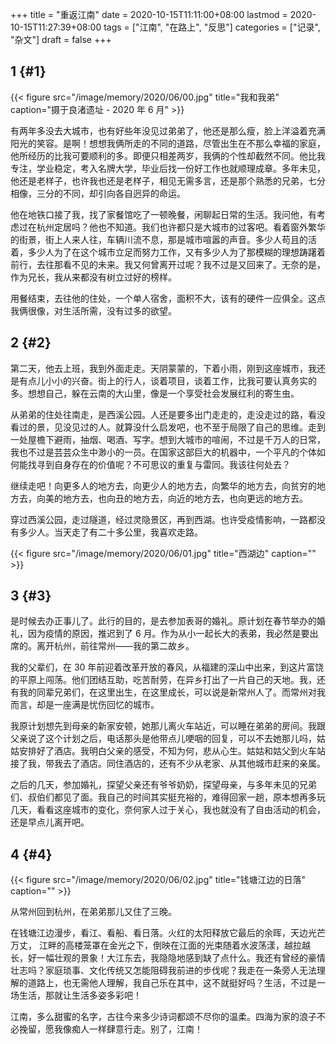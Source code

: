 +++
title = "重返江南"
date = 2020-10-15T11:11:00+08:00
lastmod = 2020-10-15T11:27:39+08:00
tags = ["江南", "在路上", "反思"]
categories = ["记录", "杂文"]
draft = false
+++

## 1 {#1}

{{< figure src="/image/memory/2020/06/00.jpg" title="我和我弟" caption="摄于良渚遗址 - 2020 年 6 月" >}}

有两年多没去大城市，也有好些年没见过弟弟了，他还是那么瘦，脸上洋溢着充满阳光的笑容。是啊！想想我俩所走的不同的道路，尽管出生在不那么幸福的家庭，他所经历的比我可要顺利的多。即便只相差两岁，我俩的个性却截然不同。他比我专注，学业稳定，考入名牌大学，毕业后找一份好工作也就顺理成章。多年未见，他还是老样子，也许我也还是老样子，相见无需多言，还是那个熟悉的兄弟，七分相像，三分的不同，却引向各自迥异的命运。

<!--more-->

他在地铁口接了我，找了家餐馆吃了一顿晚餐，闲聊起日常的生活。我问他，有考虑过在杭州定居吗？他也不知道。我们也许都只是大城市的过客吧。看着窗外繁华的街景，街上人来人往，车辆川流不息，那是城市喧嚣的声音。多少人苟且的活着，多少人为了在这个城市立足而努力工作，又有多少人为了那模糊的理想踌躇着前行，去往那看不见的未来。我又何曾离开过呢？我不过是又回来了。无奈的是，作为兄长，我从来都没有树立过好的榜样。

用餐结束，去往他的住处，一个单人宿舍，面积不大，该有的硬件一应俱全。这点我俩很像，对生活所需，没有过多的欲望。


## 2 {#2}

第二天，他去上班，我到外面走走。天阴蒙蒙的，下着小雨，刚到这座城市，我还是有点儿小小的兴奋。街上的行人，谈着项目，谈着工作，比我可要认真务实的多。想想自己，躲在云南的大山里，像是一个享受社会发展红利的寄生虫。

从弟弟的住处往南走，是西溪公园。人还是要多出门走走的，走没走过的路，看没看过的景，见没见过的人。就算没什么启发吧，也不至于局限了自己的思维。走到一处屋檐下避雨，抽烟、喝酒、写字。想到大城市的喧闹，不过是千万人的日常，我也不过是芸芸众生中渺小的一员。在国家这部巨大的机器中，一个平凡的个体如何能找寻到自身存在的价值呢？不可思议的重复与雷同。我该往何处去？

继续走吧！向更多人的地方去，向更少人的地方去，向繁华的地方去，向贫穷的地方去，向美的地方去，也向丑的地方去，向近的地方去，也向更远的地方去。

穿过西溪公园，走过隧道，经过灵隐景区，再到西湖。也许受疫情影响，一路都没有多少人。当天走了有二十多公里，我喜欢走路。

{{< figure src="/image/memory/2020/06/01.jpg" title="西湖边" caption="" >}}


## 3 {#3}

是时候去办正事儿了。此行的目的，是去参加表哥的婚礼。原计划在春节举办的婚礼，因为疫情的原因，推迟到了 6 月。作为从小一起长大的表弟，我必然是要出席的。离开杭州，前往常州——我的第二故乡。

我的父辈们，在 30 年前迎着改革开放的春风，从福建的深山中出来，到这片富饶的平原上闯荡。他们团结互助，吃苦耐劳，在异乡打出了一片自己的天地。我，还有我的同辈兄弟们，在这里出生，在这里成长，可以说是新常州人了。而常州对我而言，却是一座满是忧伤回忆的城市。

我原计划想先到母亲的新家安顿，她那儿离火车站近，可以睡在弟弟的房间。我跟父亲说了这个计划之后，电话那头是他带点儿哽咽的回复，可以不去她那儿吗，姑姑安排好了酒店。我明白父亲的感受，不知为何，悲从心生。姑姑和姑父到火车站接了我，带我去了酒店。同住酒店的，还有不少从老家、从其他城市赶来的亲属。

之后的几天，参加婚礼，探望父亲还有爷爷奶奶，探望母亲，与多年未见的兄弟们、叔伯们都见了面。我自己的时间其实挺充裕的，难得回家一趟，原本想再多玩几天，看看这座城市的变化，奈何家人过于关心，我也就没有了自由活动的机会，还是早点儿离开吧。


## 4 {#4}

{{< figure src="/image/memory/2020/06/02.jpg" title="钱塘江边的日落" caption="" >}}

从常州回到杭州，在弟弟那儿又住了三晚。

在钱塘江边漫步，看江、看船、看日落。火红的太阳释放它最后的余晖，天边光芒万丈，
江畔的高楼笼罩在金光之下，倒映在江面的光束随着水波荡漾，越拉越长，好一幅壮观的景象！大江东去，我隐隐地感到缺了点什么。我还有曾经的豪情壮志吗？家庭琐事、文化传统又怎能阻碍我前进的步伐呢？我走在一条旁人无法理解的道路上，也无需他人理解，我自己乐在其中，这不就挺好吗？生活，不过是一场生活，那就让生活多姿多彩吧！

江南，多么甜蜜的名字，古往今来多少诗词都颂不尽你的温柔。四海为家的浪子不必挽留，愿我像痴人一样肆意行走。别了，江南！

